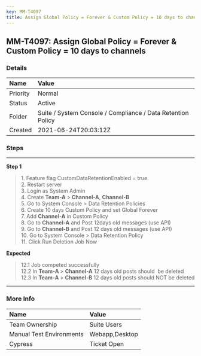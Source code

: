 ```yaml
---
key: MM-T4097
title: Assign Global Policy = Forever & Custom Policy = 10 days to channels
---
```


## MM-T4097: Assign Global Policy = Forever & Custom Policy = 10 days to channels

### Details

| Name     | Value                                                       |
| :------- | :---------------------------------------------------------- |
| Priority | Normal                                                      |
| Status   | Active                                                      |
| Folder   | Suite / System Console / Compliance / Data Retention Policy |
| Created  | 2021-06-24T20:03:12Z                                        |

### Steps

<hr/>

**Step 1**

> <article><span>1. Feature flag CustomDataRetentionEnabled = true.<br />2. Restart server<br />3. Login as System Admin<br />4. Create <strong>Team-A</strong> &gt;<strong> Channel-A</strong>, <strong>Channel-B</strong> <br />5. Go to System Console &gt; Data Retention Policies<br />6. Create 10 days Custom Policy and set Global Forever<br />7. Add <strong>Channel-A</strong> in Custom Policy<br />8. Go to <strong>Channel-A</strong> and Post 12days old messages (use API)<br />9</span><span>. Go to <strong>Channel-B</strong> and Post 12 days old messages (use API)</span><span><br />10. Go to System Console &gt; Data Retention Policy<br />11. Click Run Deletion Job Now</span></article>

**Expected**

> <article><span>12.1 Job competed successfully <br />12.2 In <strong>Team-A </strong>&gt; <strong>Channel-A</strong> 12 days old posts should  be deleted</span><br /><span>12.3 In <strong>Team-A</strong> &gt;<strong> Channel-B</strong> 12 days old posts should NOT be deleted</span>​​​​</article>

<hr/>

### More Info

| Name                     | Value          |
| :----------------------- | :------------- |
| Team Ownership           | Suite Users    |
| Manual Test Environments | Webapp,Desktop |
| Cypress                  | Ticket Open    |
